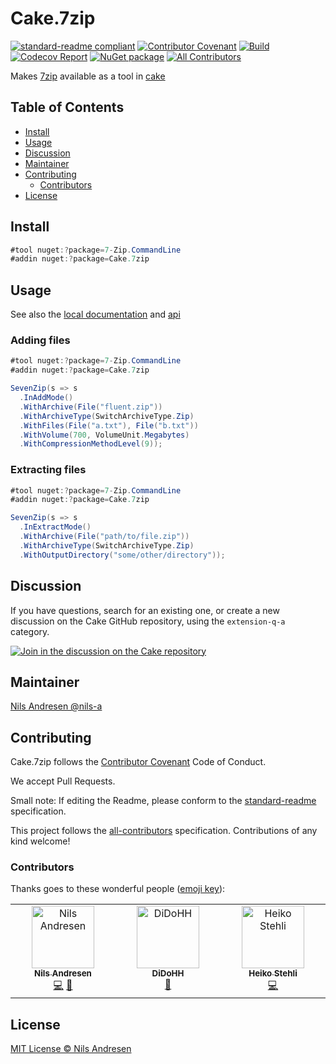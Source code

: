 # Cake.7zip

[![standard-readme compliant][]][standard-readme]
[![Contributor Covenant][contrib-covenantimg]][contrib-covenant]
[![Build][buildimage]][build]
[![Codecov Report][codecovimage]][codecov]
[![NuGet package][nugetimage]][nuget]
[![All Contributors][all-contributors-badge]](#contributors)

Makes [7zip](https://7-zip.org/) available as a tool in [cake](https://cakebuild.net/)

## Table of Contents

- [Install](#install)
- [Usage](#usage)
- [Discussion](#discussion)
- [Maintainer](#maintainer)
- [Contributing](#contributing)
  - [Contributors](#contributors)
- [License](#license)

## Install

```cs
#tool nuget:?package=7-Zip.CommandLine
#addin nuget:?package=Cake.7zip
```

## Usage

See also the [local documentation][documentation] and [api][api]

### Adding files

```cs
#tool nuget:?package=7-Zip.CommandLine
#addin nuget:?package=Cake.7zip

SevenZip(s => s
  .InAddMode()
  .WithArchive(File("fluent.zip"))
  .WithArchiveType(SwitchArchiveType.Zip)
  .WithFiles(File("a.txt"), File("b.txt"))
  .WithVolume(700, VolumeUnit.Megabytes)
  .WithCompressionMethodLevel(9));
```

### Extracting files

```cs
#tool nuget:?package=7-Zip.CommandLine
#addin nuget:?package=Cake.7zip

SevenZip(s => s
  .InExtractMode()
  .WithArchive(File("path/to/file.zip"))
  .WithArchiveType(SwitchArchiveType.Zip)
  .WithOutputDirectory("some/other/directory"));
```

## Discussion

If you have questions, search for an existing one, or create a new discussion on the Cake GitHub repository, using the `extension-q-a` category.

[![Join in the discussion on the Cake repository](https://img.shields.io/badge/GitHub-Discussions-green?logo=github)](https://github.com/cake-build/cake/discussions)

## Maintainer

[Nils Andresen @nils-a][maintainer]

## Contributing

Cake.7zip follows the [Contributor Covenant][contrib-covenant] Code of Conduct.

We accept Pull Requests.

Small note: If editing the Readme, please conform to the [standard-readme][] specification.

This project follows the [all-contributors][] specification. Contributions of any kind welcome!

### Contributors

Thanks goes to these wonderful people ([emoji key][emoji-key]):

<!-- ALL-CONTRIBUTORS-LIST:START - Do not remove or modify this section -->
<!-- prettier-ignore-start -->
<!-- markdownlint-disable -->
<table>
  <tbody>
    <tr>
      <td align="center" valign="top" width="14.28%"><a href="http://www.nils-andresen.de/"><img src="https://avatars3.githubusercontent.com/u/349188?v=4?s=100" width="100px;" alt="Nils Andresen"/><br /><sub><b>Nils Andresen</b></sub></a><br /><a href="https://github.com/cake-contrib/Cake.7zip/commits?author=nils-a" title="Code">💻</a> <a href="https://github.com/cake-contrib/Cake.7zip/commits?author=nils-a" title="Documentation">📖</a></td>
      <td align="center" valign="top" width="14.28%"><a href="https://github.com/DiDoHH"><img src="https://avatars.githubusercontent.com/u/45682415?v=4?s=100" width="100px;" alt="DiDoHH"/><br /><sub><b>DiDoHH</b></sub></a><br /><a href="https://github.com/cake-contrib/Cake.7zip/commits?author=DiDoHH" title="Documentation">📖</a></td>
      <td align="center" valign="top" width="14.28%"><a href="https://github.com/stehlih"><img src="https://avatars.githubusercontent.com/u/43820014?v=4?s=100" width="100px;" alt="Heiko Stehli"/><br /><sub><b>Heiko Stehli</b></sub></a><br /><a href="https://github.com/cake-contrib/Cake.7zip/commits?author=stehlih" title="Code">💻</a></td>
    </tr>
  </tbody>
</table>

<!-- markdownlint-restore -->
<!-- prettier-ignore-end -->

<!-- ALL-CONTRIBUTORS-LIST:END -->

## License

[MIT License © Nils Andresen][license]

[all-contributors]: https://github.com/all-contributors/all-contributors
[all-contributors-badge]: https://img.shields.io/github/all-contributors/cake-contrib/cake.7zip/develop?&style=flat-square
[build]: https://github.com/cake-contrib/Cake.7zip/actions/workflows/build.yml
[buildimage]: https://github.com/cake-contrib/Cake.7zip/actions/workflows/build.yml/badge.svg
[codecov]: https://codecov.io/gh/cake-contrib/Cake.7zip
[codecovimage]: https://img.shields.io/codecov/c/github/cake-contrib/Cake.7zip.svg?logo=codecov&style=flat-square
[contrib-covenant]: https://www.contributor-covenant.org/version/2/0/code_of_conduct/
[contrib-covenantimg]: https://img.shields.io/badge/Contributor%20Covenant-v2.0%20adopted-ff69b4.svg
[emoji-key]: https://allcontributors.org/docs/en/emoji-key
[maintainer]: https://github.com/nils-a
[nuget]: https://nuget.org/packages/Cake.7zip
[nugetimage]: https://img.shields.io/nuget/v/Cake.7zip.svg?logo=nuget&style=flat-square
[license]: LICENSE.txt
[standard-readme]: https://github.com/RichardLitt/standard-readme
[standard-readme compliant]: https://img.shields.io/badge/readme%20style-standard-brightgreen.svg?style=flat-square
[documentation]: https://cake-contrib.github.io/Cake.7zip/
[api]: https://cakebuild.net/api/Cake.SevenZip/